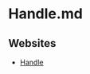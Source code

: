 # Handle.md

## Websites

* [Handle](https://learn.microsoft.com/en-us/sysinternals/downloads/handle)
